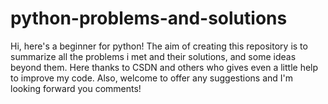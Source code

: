 # python-problems-and-solutions
Hi, here's a beginner for python! The aim of creating this repository is to summarize all the problems i met and their solutions, and some ideas beyond them. Here thanks to CSDN and others who gives even a little help to improve my code. Also, welcome to offer any suggestions and I'm looking forward you comments!
